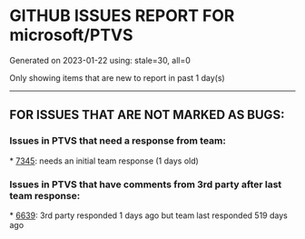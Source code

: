 
# GITHUB ISSUES REPORT FOR microsoft/PTVS


Generated on 2023-01-22 using: stale=30, all=0


Only showing items that are new to report in past 1 day(s)


---

## FOR ISSUES THAT ARE NOT MARKED AS BUGS:


### Issues in PTVS that need a response from team:


\* [7345](https://github.com/microsoft/PTVS/issues/7345 "The Solution Configurations and Solution Platforms are empty."): needs an initial team response (1 days old)

### Issues in PTVS that have comments from 3rd party after last team response:


\* [6639](https://github.com/microsoft/PTVS/issues/6639 " IntelliSense does not work when changed SearchPath in PythonSettings.json file in open folder."): 3rd party responded 1 days ago but team last responded 519 days ago
